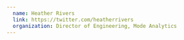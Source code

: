 ```yaml
---
  name: Heather Rivers
  link: https://twitter.com/heatherrivers
  organization: Director of Engineering, Mode Analytics
---
```


